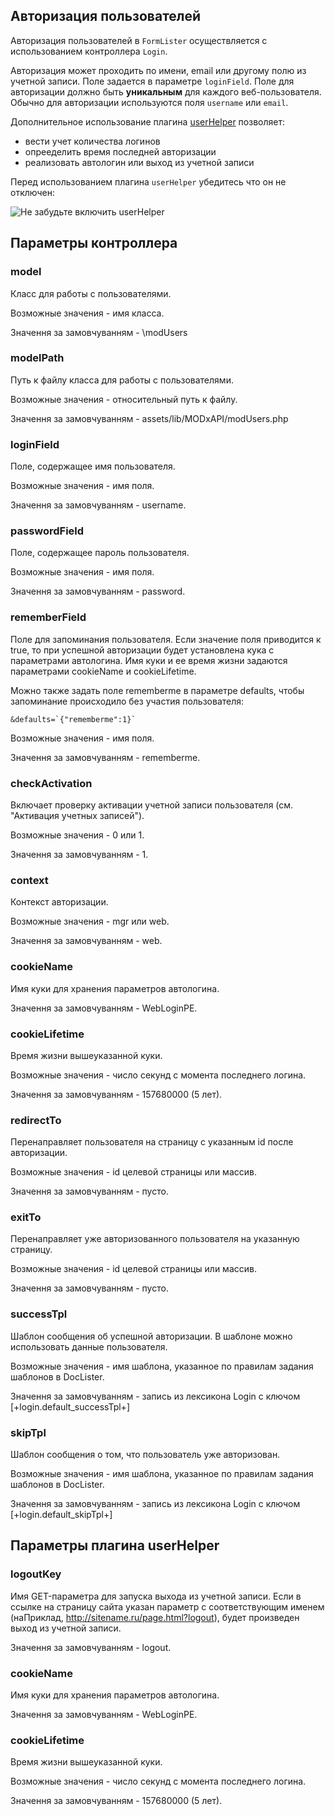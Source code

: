 ## Авторизация пользователей

Авторизация пользователей в `FormLister` осуществляется с использованием контроллера `Login`.

Авторизация может проходить по имени, email или другому полю из учетной записи. Поле задается в параметре `loginField`. Поле для авторизации должно быть **уникальным** для каждого веб-пользователя. Обычно для авторизации используются поля `username` или `email`.

Дополнительное использование плагина [userHelper](https://github.com/evolution-cms/evolution/blob/develop/assets/snippets/FormLister/snippet.FormLister.php) позволяет:

* вести учет количества логинов
* опрееделить время последней авторизации
* реализовать автологин или выход из учетной записи

Перед использованием плагина `userHelper` убедитесь что он не отключен:

![Не забудьте включить userHelper](https://habrastorage.org/web/dbc/1e2/abd/dbc1e2abd8664a548f4eca254187fb60.png)

## Параметры контроллера

### model
Класс для работы с пользователями.

Возможные значения - имя класса.

Значення за замовчуванням - \modUsers

### modelPath
Путь к файлу класса для работы с пользователями.

Возможные значения - относительный путь к файлу.

Значення за замовчуванням - assets/lib/MODxAPI/modUsers.php

### loginField
Поле, содержащее имя пользователя.

Возможные значения - имя поля.

Значення за замовчуванням - username.

### passwordField
Поле, содержащее пароль пользователя.

Возможные значения - имя поля.

Значення за замовчуванням - password.

### rememberField
Поле для запоминания пользователя. Если значение поля приводится к true, то при успешной авторизации будет установлена кука с параметрами автологина. Имя куки и ее время жизни задаются параметрами cookieName и cookieLifetime.

Можно также задать поле rememberme в параметре defaults, чтобы запоминание происходило без участия пользователя:
```
&defaults=`{"rememberme":1}`
```

Возможные значения - имя поля.

Значення за замовчуванням - rememberme.

### checkActivation
Включает проверку активации учетной записи пользователя (см. "Активация учетных записей"). 

Возможные значения - 0 или 1.

Значення за замовчуванням - 1.

### context
Контекст авторизации.

Возможные значения - mgr или web.

Значення за замовчуванням - web.

### cookieName
Имя куки для хранения параметров автологина.

Значення за замовчуванням - WebLoginPE.

### cookieLifetime
Время жизни вышеуказанной куки.

Возможные значения - число секунд с момента последнего логина.

Значення за замовчуванням - 157680000 (5 лет).

### redirectTo
Перенаправляет пользователя на страницу c указанным id после авторизации.

Возможные значения - id целевой страницы или массив.

Значення за замовчуванням - пусто.

### exitTo
Перенаправляет уже авторизованного пользователя на указанную страницу.

Возможные значения - id целевой страницы или массив.

Значення за замовчуванням - пусто.

### successTpl
Шаблон сообщения об успешной авторизации. В шаблоне можно использовать данные пользователя.

Возможные значения - имя шаблона, указанное по правилам задания шаблонов в DocLister.

Значення за замовчуванням - запись из лексикона Login с ключом [+login.default_successTpl+]

### skipTpl
Шаблон сообщения о том, что пользователь уже авторизован.

Возможные значения - имя шаблона, указанное по правилам задания шаблонов в DocLister.

Значення за замовчуванням - запись из лексикона Login с ключом [+login.default_skipTpl+]

## Параметры плагина userHelper
### logoutKey
Имя GET-параметра для запуска выхода из учетной записи. Если в ссылке на страницу сайта указан параметр с соответствующим именем (наПриклад, http://sitename.ru/page.html?logout), будет произведен выход из учетной записи.

Значення за замовчуванням - logout.

### cookieName
Имя куки для хранения параметров автологина.

Значення за замовчуванням - WebLoginPE.

### cookieLifetime
Время жизни вышеуказанной куки.

Возможные значения - число секунд с момента последнего логина.

Значення за замовчуванням - 157680000 (5 лет).
